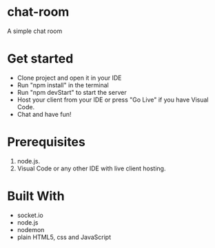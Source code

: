 # chat-room
A simple chat room

# Get started
- Clone project and open it in your IDE
- Run "npm install" in the terminal
- Run "npm devStart" to start the server
- Host your client from your IDE or press "Go Live" if you have Visual Code.
- Chat and have fun!

# Prerequisites
1. node.js.
2. Visual Code or any other IDE with live client hosting.

# Built With
- socket.io
- node.js
- nodemon
- plain HTML5, css and JavaScript

